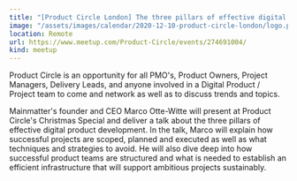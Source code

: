 ```yaml
---
title: "[Product Circle London] The three pillars of effective digital product development"
image: "/assets/images/calendar/2020-12-10-product-circle-london/logo.png"
location: Remote
url: https://www.meetup.com/Product-Circle/events/274691004/
kind: meetup
---
```


Product Circle is an opportunity for all PMO's, Product Owners, Project Managers, Delivery Leads, and anyone involved in a Digital Product / Project team to come and network as well as to discuss trends and topics.

Mainmatter's founder and CEO Marco Otte-Witte will present at Product Circle's Christmas Special and deliver a talk about the three pillars of effective digital product development. In the talk, Marco will explain how successful projects are scoped, planned and executed as well as what techniques and strategies to avoid. He will also dive deep into how successful product teams are structured and what is needed to establish an efficient infrastructure that will support ambitious projects sustainably.
